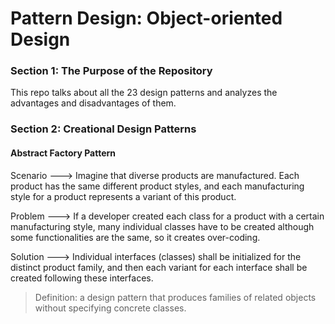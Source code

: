 # Pattern Design: Object-oriented Design

### Section 1: The Purpose of the Repository

This repo talks about all the 23 design patterns and analyzes the advantages and disadvantages of them.

### Section 2: Creational Design Patterns

#### Abstract Factory Pattern

Scenario --->
Imagine that diverse products are manufactured. Each product has the same different product styles, and each manufacturing style for a product represents a variant of this product.

Problem --->
If a developer created each class for a product with a certain manufacturing style, many individual classes have to be created although some functionalities are the same, so it creates over-coding.

Solution --->
Individual interfaces (classes) shall be initialized for the distinct product family, and then each variant for each interface shall be created following these interfaces.

> Definition: a design pattern that produces families of related objects without specifying concrete classes.

